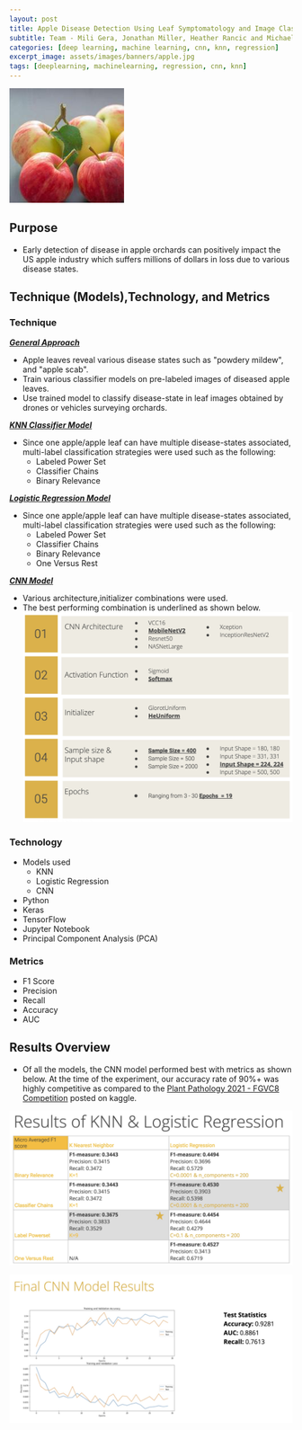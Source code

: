 ```yaml
---
layout: post
title: Apple Disease Detection Using Leaf Symptomatology and Image Classifiers
subtitle: Team - Mili Gera, Jonathan Miller, Heather Rancic and Michael Malavé
categories: [deep learning, machine learning, cnn, knn, regression]
excerpt_image: assets/images/banners/apple.jpg
tags: [deeplearning, machinelearning, regression, cnn, knn]
---
```



![apples](/assets/images/banners/apple.jpg)  


## Purpose
- Early detection of disease in apple orchards can positively impact the US apple industry which suffers millions of dollars in loss due to various disease states. 
  
## Technique (Models),Technology, and Metrics 

### Technique  

**<ins>*General Approach*</ins>** 
- Apple leaves reveal various disease states such as "powdery mildew", and "apple scab".
- Train various classifier models on pre-labeled images of diseased apple leaves.
- Use trained model to classify disease-state in leaf images obtained by drones or vehicles surveying orchards.
   
**<ins>*KNN Classifier Model*</ins>**  
- Since one apple/apple leaf can have multiple disease-states associated, multi-label classification strategies were used such as the following:
  - Labeled Power Set
  - Classifier Chains
  - Binary Relevance


**<ins>*Logistic Regression Model*</ins>**  
- Since one apple/apple leaf can have multiple disease-states associated, multi-label classification strategies were used such as the following:
  - Labeled Power Set
  - Classifier Chains
  - Binary Relevance
  - One Versus Rest

**<ins>*CNN Model*</ins>** 
- Various architecture,initializer combinations were used.
- The best performing combination is underlined as shown below.
![CNN Architecture](/assets/images/banners/cnn_arch.jpg) 



### Technology
- Models used
  - KNN
  - Logistic Regression
  - CNN
- Python
- Keras
- TensorFlow
- Jupyter Notebook
- Principal Component Analysis (PCA)

### Metrics
- F1 Score
- Precision
- Recall
- Accuracy
- AUC
  
## Results Overview

- Of all the models, the CNN model performed best with metrics as shown below. At the time of the experiment, our accuracy rate of 90%+ was highly competitive as compared to the [Plant Pathology 2021 - FGVC8 Competition](https://www.kaggle.com/c/plant-pathology-2021-fgvc8/leaderboard) posted on kaggle.

![Classifier Results](/assets/images/banners/class_results.jpg) 

![CNN Results](/assets/images/banners/cnn_results.jpg) 




